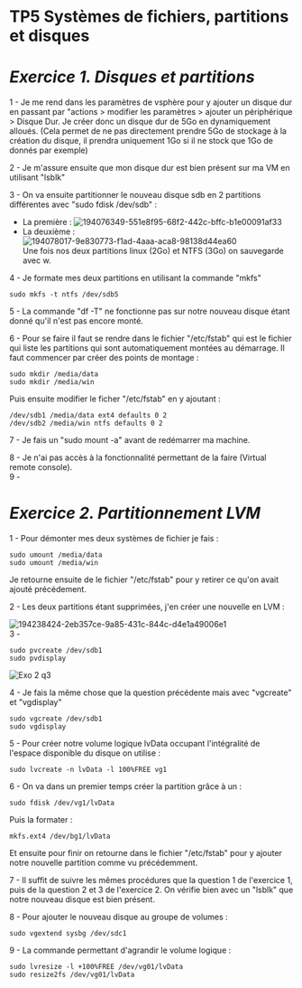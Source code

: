 
# TP5 Systèmes de fichiers, partitions et disques

# _Exercice 1. Disques et partitions_

1 - Je me rend dans les paramètres de vsphère pour y ajouter un disque dur en passant par "actions > modifier les paramètres > ajouter un périphérique > Disque Dur. Je créer donc un disque dur de 5Go en dynamiquement alloués. (Cela permet de ne pas directement prendre 5Go de stockage à la création du disque, il prendra uniquement 1Go si il ne stock que 1Go de donnés par exemple)  

2 - Je m'assure ensuite que mon disque dur est bien présent sur ma VM en utilisant "lsblk"  

3 - On va ensuite partitionner le nouveau disque sdb en 2 partitions différentes avec "sudo fdisk /dev/sdb" :  
- La première  : 
![194076349-551e8f95-68f2-442c-bffc-b1e00091af33](https://user-images.githubusercontent.com/113091817/194652097-1348c6c1-7437-46aa-97d7-c093837c2304.png) 
- La deuxième :   
![194078017-9e830773-f1ad-4aaa-aca8-98138d44ea60](https://user-images.githubusercontent.com/113091817/194652397-42f331f5-68ec-4c47-abab-3a8ca04d55b0.png)  
Une fois nos deux partitions linux (2Go) et NTFS (3Go) on sauvegarde avec w.  

4 - Je formate mes deux partitions en utilisant la commande "mkfs"
```
sudo mkfs -t ntfs /dev/sdb5
```
5 - La commande "df -T" ne fonctionne pas sur notre nouveau disque étant donné qu'il n'est pas encore monté.  

6 - Pour se faire il faut se rendre dans le fichier "/etc/fstab" qui est le fichier qui liste les partitions qui sont automatiquement montées au démarrage. Il faut commencer par créer des points de montage : 
```
sudo mkdir /media/data
sudo mkdir /media/win
```
Puis ensuite modifier le ficher "/etc/fstab" en y ajoutant :
```
/dev/sdb1 /media/data ext4 defaults 0 2
/dev/sdb2 /media/win ntfs defaults 0 2
```

7 - Je fais un "sudo mount -a" avant de redémarrer ma machine.  

8 - Je n'ai pas accès à la fonctionnalité permettant de la faire (Virtual remote console).  
9 -   

# _Exercice 2. Partitionnement LVM_

1 - Pour démonter mes deux systèmes de fichier je fais :
```
sudo umount /media/data
sudo umount /media/win
```
Je retourne ensuite de le fichier "/etc/fstab" pour y retirer ce qu'on avait ajouté précédement.  

2 - Les deux partitions étant supprimées, j'en créer une nouvelle en LVM : 

![194238424-2eb357ce-9a85-431c-844c-d4e1a49006e1](https://user-images.githubusercontent.com/113091817/194660806-d5083529-6c9b-4c90-b0ab-a17d594cd6ee.png)  
3 - 
```
sudo pvcreate /dev/sdb1
sudo pvdisplay
```
![Exo 2 q3](https://user-images.githubusercontent.com/113091817/194661937-e6733e13-0753-4c0f-91f7-5b1258771b2a.png)    

4 - Je fais la même chose que la question précédente mais avec "vgcreate" et "vgdisplay"
```
sudo vgcreate /dev/sdb1
sudo vgdisplay
```
5 - Pour créer notre volume logique lvData occupant l'intégralité de l'espace disponible du disque on utilise :
```
sudo lvcreate -n lvData -l 100%FREE vg1
```

6 - On va dans un premier temps créer la partition grâce à un :
```
sudo fdisk /dev/vg1/lvData
```
Puis la formater : 
```
mkfs.ext4 /dev/bg1/lvData
```
Et ensuite pour finir on retourne dans le fichier "/etc/fstab" pour y ajouter notre nouvelle partition comme vu précédemment.  

7 - Il suffit de suivre les mêmes procédures que la question 1 de l'exercice 1, puis de la question 2 et 3 de l'exercice 2. On vérifie bien avec un "lsblk" que notre nouveau disque est bien présent.

8 - Pour ajouter le nouveau disque au groupe de volumes : 
```
sudo vgextend sysbg /dev/sdc1
```
9 - La commande permettant d'agrandir le volume logique : 
```
sudo lvresize -l +100%FREE /dev/vg01/lvData
sudo resize2fs /dev/vg01/lvData
```


